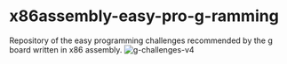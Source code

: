 # x86assembly-easy-pro-g-ramming
Repository of the easy programming challenges recommended by the g board written in x86 assembly.
![g-challenges-v4](https://wiki.installgentoo.com/images/c/c8/V4.png)


